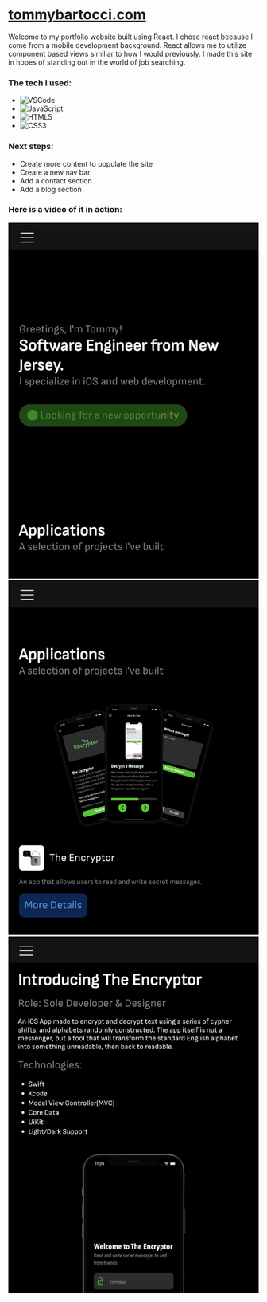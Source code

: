 # [tommybartocci.com](https://tommybartocci.com)

Welcome to my portfolio website built using React. I chose react because I come from a mobile development background. React allows me to utilize component based views similiar to how I would previously. I made this site in hopes of standing out in the world of job searching.

### The tech I used:
- ![VSCode](https://img.shields.io/badge/-VS_Code-05122A?style=flat&logo=visualstudio)
- ![JavaScript](https://img.shields.io/badge/-JavaScript-05122A?style=flat&logo=javascript)
- ![HTML5](https://img.shields.io/badge/-HTML5-05122A?style=flat&logo=html5)
- ![CSS3](https://img.shields.io/badge/-CSS-05122A?style=flat&logo=css3)

### Next steps:
- Create more content to populate the site
- Create a new nav bar
- Add a contact section
- Add a blog section

### Here is a video of it in action:
![](public/readme/mobile1.png)
![](public/readme/mobile2.png) 
![](public/readme/mobile3.png)